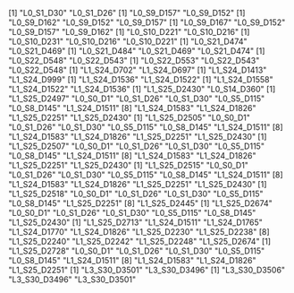 [1] "L0_S1_D30" "L0_S1_D26"
[1] "L0_S9_D157" "L0_S9_D152"
[1] "L0_S9_D162" "L0_S9_D152" "L0_S9_D157"
[1] "L0_S9_D167" "L0_S9_D152" "L0_S9_D157" "L0_S9_D162"
[1] "L0_S10_D221" "L0_S10_D216"
[1] "L0_S10_D231" "L0_S10_D216" "L0_S10_D221"
[1] "L0_S21_D474" "L0_S21_D469"
[1] "L0_S21_D484" "L0_S21_D469" "L0_S21_D474"
[1] "L0_S22_D548" "L0_S22_D543"
[1] "L0_S22_D553" "L0_S22_D543" "L0_S22_D548"
[1] "L1_S24_D702" "L1_S24_D697"
[1] "L1_S24_D1413" "L1_S24_D999" 
[1] "L1_S24_D1536" "L1_S24_D1522"
[1] "L1_S24_D1558" "L1_S24_D1522" "L1_S24_D1536"
[1] "L1_S25_D2430" "L0_S14_D360" 
 [1] "L1_S25_D2497" "L0_S0_D1"     "L0_S1_D26"    "L0_S1_D30"    "L0_S5_D115"   "L0_S8_D145"   "L1_S24_D1511"
 [8] "L1_S24_D1583" "L1_S24_D1826" "L1_S25_D2251" "L1_S25_D2430"
 [1] "L1_S25_D2505" "L0_S0_D1"     "L0_S1_D26"    "L0_S1_D30"    "L0_S5_D115"   "L0_S8_D145"   "L1_S24_D1511"
 [8] "L1_S24_D1583" "L1_S24_D1826" "L1_S25_D2251" "L1_S25_D2430"
 [1] "L1_S25_D2507" "L0_S0_D1"     "L0_S1_D26"    "L0_S1_D30"    "L0_S5_D115"   "L0_S8_D145"   "L1_S24_D1511"
 [8] "L1_S24_D1583" "L1_S24_D1826" "L1_S25_D2251" "L1_S25_D2430"
 [1] "L1_S25_D2515" "L0_S0_D1"     "L0_S1_D26"    "L0_S1_D30"    "L0_S5_D115"   "L0_S8_D145"   "L1_S24_D1511"
 [8] "L1_S24_D1583" "L1_S24_D1826" "L1_S25_D2251" "L1_S25_D2430"
[1] "L1_S25_D2518" "L0_S0_D1"     "L0_S1_D26"    "L0_S1_D30"    "L0_S5_D115"   "L0_S8_D145"   "L1_S25_D2251"
[8] "L1_S25_D2445"
[1] "L1_S25_D2674" "L0_S0_D1"     "L0_S1_D26"    "L0_S1_D30"    "L0_S5_D115"   "L0_S8_D145"   "L1_S25_D2430"
 [1] "L1_S25_D2713" "L1_S24_D1511" "L1_S24_D1765" "L1_S24_D1770" "L1_S24_D1826" "L1_S25_D2230" "L1_S25_D2238"
 [8] "L1_S25_D2240" "L1_S25_D2242" "L1_S25_D2248" "L1_S25_D2674"
 [1] "L1_S25_D2728" "L0_S0_D1"     "L0_S1_D26"    "L0_S1_D30"    "L0_S5_D115"   "L0_S8_D145"   "L1_S24_D1511"
 [8] "L1_S24_D1583" "L1_S24_D1826" "L1_S25_D2251"
[1] "L3_S30_D3501" "L3_S30_D3496"
[1] "L3_S30_D3506" "L3_S30_D3496" "L3_S30_D3501"
